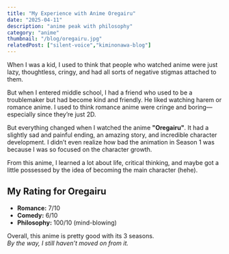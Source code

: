 ```yaml
---
title: "My Experience with Anime Oregairu"
date: "2025-04-11"
description: "anime peak with philosophy"
category: "anime"
thumbnail: "/blog/oregairu.jpg"
relatedPost: ["silent-voice","kiminonawa-blog"]
---
```


When I was a kid, I used to think that people who watched anime were just lazy, thoughtless, cringy, and had all sorts of negative stigmas attached to them.

But when I entered middle school, I had a friend who used to be a troublemaker but had become kind and friendly. He liked watching harem or romance anime. I used to think romance anime were cringe and boring—especially since they’re just 2D.

But everything changed when I watched the anime **"Oregairu"**. It had a slightly sad and painful ending, an amazing story, and incredible character development. I didn’t even realize how bad the animation in Season 1 was because I was so focused on the character growth.

From this anime, I learned a lot about life, critical thinking, and maybe got a little possessed by the idea of becoming the main character (hehe).

## My Rating for Oregairu

- **Romance:** 7/10  
- **Comedy:** 6/10  
- **Philosophy:** 100/10 (mind-blowing)

Overall, this anime is pretty good with its 3 seasons.  
*By the way, I still haven’t moved on from it.*
